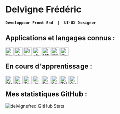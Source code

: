 
# Delvigne Frédéric 
**`Développeur Front End  |  UI-UX Designer`**

## Applications et langages connus :

<img align="left" alt="Figma" width="26px" src="https://upload.wikimedia.org/wikipedia/commons/a/ad/Figma-1-logo.png" />

<img align="left" alt="photoshop" width="26px" src="https://cdn-icons-png.flaticon.com/512/5968/5968520.png" />

<img align="left" alt="illustrator" width="26px" src="https://cdn-icons-png.flaticon.com/512/5968/5968472.png" />

<img align="left" alt="afterEffects" width="26px" src="https://cdn-icons-png.flaticon.com/512/5611/5611014.png" />

<img align="left" alt="HTML5" width="26px " src="https://icongr.am/devicon/html5-original.svg?size=128&color=currentColor" />

<img align="left" alt="CSS3" width="26px" src="https://icongr.am/devicon/css3-original.svg?size=128&color=currentColor" />

<img align="left" alt="Git" width="26px" src="https://icongr.am/devicon/git-original.svg?size=128&color=currentColor" />

<br/>

## En cours d'apprentissage :

<img align="left" alt="Blender" width="26px" src="https://upload.wikimedia.org/wikipedia/commons/0/0c/Blender_logo_no_text.svg" />

<img align="left" alt="React" width="26px" src="https://icongr.am/devicon/react-original.svg?size=128&color=currentColor" />

<img align="left" alt="TypeScript" width="26px" src="https://icongr.am/devicon/typescript-original.svg?size=128&color=currentColor" />

<img align="left" alt="JavaScript" width="26px" src="https://icongr.am/devicon/javascript-original.svg?size=128&color=currentColor"/>

<img align="left" alt="Pug" width="26px" src="https://camo.githubusercontent.com/2eb688a747805c9acd144faf728c8a30f86fc4ca5fb39e6528232f0372151364/68747470733a2f2f63646e2e7261776769742e636f6d2f7075676a732f7075672d6c6f676f2f656563343336636565386664396431373236643738333963626539396431663639343639326330632f5356472f7075672d66696e616c2d6c6f676f2d5f2d636f6c6f75722d3132382e737667" />

<img align="left" alt="Sass" width="26px" src="https://icongr.am/devicon/sass-original.svg?size=128&color=currentColor" />

<img align="left" alt="Tailwind" width="26px" src="https://tailwindcss.com/_next/static/media/tailwindcss-mark.79614a5f61617ba49a0891494521226b.svg" />

<img align="left" alt="Gulp" width="26px" src="https://www.svgrepo.com/show/303440/gulp-logo.svg" />

<br/>

## Mes statistiques GitHub :

  <img align="left" alt="delvignefred GitHub Stats" src="https://github-readme-stats.vercel.app/api?username=delvignefred&show_icons=true&hide_border=false&title_color=ff0000&icon_color=ff0000&bg_color=09131B&text_color=ffffff&border_color=#ffffff" />

